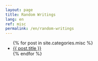 ```yaml
---
layout: page
title: Random Writings
lang: en
ref: misc
permalink: /en/random-writings
---
```


<section>
	<ul>
	{% for post in site.categories.misc %}
		<li><a href="{{ site.baseurl }}{{ post.url }}">{{ post.title }}</a></li>
	{% endfor %}
	</ul>
</section>
